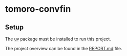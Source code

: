 # tomoro-convfin


## Setup

The [uv](https://github.com/astral-sh/uv) package must be installed to run this project.

The project overview can be found in the [REPORT.md](REPORT.md) file.
